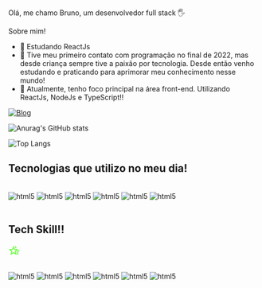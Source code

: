 Olá, me chamo Bruno, um desenvolvedor full stack 🖐️

 Sobre mim!
  
- 🌱 Estudando ReactJs
- 💬 Tive meu primeiro contato com programação no final de 2022, mas desde criança sempre tive a paixão por tecnologia. Desde então venho estudando e praticando para aprimorar meu conhecimento nesse mundo!
- 🚀 Atualmente, tenho foco principal na área front-end. Utilizando ReactJs, NodeJs e TypeScript!!

[![Blog](https://img.shields.io/badge/LinkedIn-0077B5?style=for-the-badge&logo=linkedin&logoColor=white)](https://www.linkedin.com/in/bruno-shizukuda-586b2324a/)


![Anurag's GitHub stats](https://github-readme-stats.vercel.app/api?username=BrunoShizukuda&show_icons=true&theme=tokyonight)

![Top Langs](https://github-readme-stats.vercel.app/api/top-langs/?username=BrunoShizukuda&layout=compact)

## Tecnologias que utilizo no meu dia!

<div style="display: inline_block"><br/>
    <img alt="html5" src="https://img.shields.io/badge/HTML5-E34F26?style=for-the-badge&logo=html5&logoColor=white">
    <img alt="html5" src="https://img.shields.io/badge/CSS3-1572B6?style=for-the-badge&logo=css3&logoColor=white">
    <img alt="html5" src="https://img.shields.io/badge/JavaScript-F7DF1E?style=for-the-badge&logo=javascript&logoColor=black">
    <img alt="html5" src="https://img.shields.io/badge/TypeScript-007ACC?style=for-the-badge&logo=typescript&logoColor=white">
    <img alt="html5" src="https://img.shields.io/badge/React-20232A?style=for-the-badge&logo=react&logoColor=61DAFB">
    <img alt="html5" src="https://img.shields.io/badge/Node.js-43853D?style=for-the-badge&logo=node.js&logoColor=white">
    
</div>
<br/>

 ## Tech Skill!!
 <svg xmlns="http://www.w3.org/2000/svg" height="24px" viewBox="0 -960 960 960" width="24px" fill="#75FB4C"><path d="m668-380 152-130 120 10-176 153 52 227-102-62-46-198Zm-94-292-42-98 46-110 92 217-96-9ZM294-287l126-76 126 77-33-144 111-96-146-13-58-136-58 135-146 13 111 97-33 143ZM173-120l65-281L20-590l288-25 112-265 112 265 288 25-218 189 65 281-247-149-247 149Zm247-340Z"/></svg>
 
<div style="display: inline_block"><br/>
    <img alt="html5" src="https://img.shields.io/badge/jQuery-0769AD?style=for-the-badge&logo=jquery&logoColor=white">
    <img alt="html5" src="https://img.shields.io/badge/Sass-CC6699?style=for-the-badge&logo=sass&logoColor=white">
    <img alt="html5" src="https://img.shields.io/badge/Express.js-404D59?style=for-the-badge">
    <img alt="html5" src="https://img.shields.io/badge/Vue.js-35495E?style=for-the-badge&logo=vue.js&logoColor=4FC08D">
    <img alt="html5" src="https://img.shields.io/badge/MySQL-00000F?style=for-the-badge&logo=mysql&logoColor=white">
     <img alt="html5" src="https://img.shields.io/badge/Tailwind_CSS-38B2AC?style=for-the-badge&logo=tailwind-css&logoColor=white">
</div>


